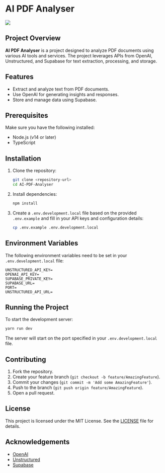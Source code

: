# AI PDF Analyser

![](https://github.com/Nariman-Mamutov-ew/AI-pdf-analyser/raw/main/preview.gif)

## Project Overview

**AI PDF Analyser** is a project designed to analyze PDF documents using various AI tools and services. The project leverages APIs from OpenAI, Unstructured, and Supabase for text extraction, processing, and storage.

## Features

- Extract and analyze text from PDF documents.
- Use OpenAI for generating insights and responses.
- Store and manage data using Supabase.

## Prerequisites

Make sure you have the following installed:

- Node.js (v14 or later)
- TypeScript

## Installation

1. Clone the repository:

   ```bash
   git clone <repository-url>
   cd AI-PDF-Analyser
   ```

2. Install dependencies:

   ```bash
   npm install
   ```

3. Create a `.env.development.local` file based on the provided `.env.example` and fill in your API keys and configuration details:

   ```bash
   cp .env.example .env.development.local
   ```

## Environment Variables

The following environment variables need to be set in your `.env.development.local` file:

```
UNSTRUCTURED_API_KEY=
OPENAI_API_KEY=
SUPABASE_PRIVATE_KEY=
SUPABASE_URL=
PORT=
UNSTRUCTURED_API_URL=
```

## Running the Project

To start the development server:

```bash
yarn run dev
```

The server will start on the port specified in your `.env.development.local` file.

## Contributing

1. Fork the repository.
2. Create your feature branch (`git checkout -b feature/AmazingFeature`).
3. Commit your changes (`git commit -m 'Add some AmazingFeature'`).
4. Push to the branch (`git push origin feature/AmazingFeature`).
5. Open a pull request.

## License

This project is licensed under the MIT License. See the [LICENSE](LICENSE) file for details.

## Acknowledgements

- [OpenAI](https://www.openai.com/)
- [Unstructured](https://unstructured.io/)
- [Supabase](https://supabase.io/)
